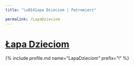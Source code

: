 ```yaml
---
title: "\u0141apa Dzieciom | Patromierz"

permalink: /LapaDzieciom
---
```


# [Łapa Dzieciom](https://patronite.pl/LapaDzieciom)

{% include profile.md name="LapaDzieciom" prefix="l" %}
